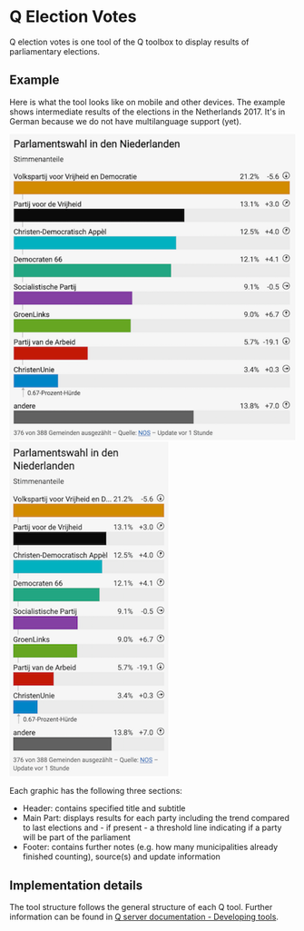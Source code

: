 # Q Election Votes

Q election votes is one tool of the Q toolbox to display results of parliamentary elections.

## Example
Here is what the tool looks like on mobile and other devices. The example shows intermediate results of the elections in the Netherlands 2017. It's in German because we do not have multilanguage support (yet).

![Election results as shown on other devices](https://github.com/nzzdev/Q-election-votes/blob/feat-readme/readme-images/votes_desk.png)
![Election results as shown on mobile](https://github.com/nzzdev/Q-election-votes/blob/feat-readme/readme-images/votes_mob.png)

Each graphic has the following three sections:
- Header: contains specified title and subtitle
- Main Part: displays results for each party including the trend compared to last elections and - if present - a threshold line indicating if a party will be part of the parliament
- Footer: contains further notes (e.g. how many municipalities already finished counting), source(s) and update information

## Implementation details
The tool structure follows the general structure of each Q tool. Further information can be found in [Q server documentation - Developing tools](https://nzzdev.github.io/Q-server/developing-tools.html).

